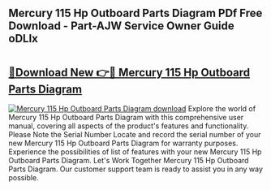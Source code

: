 ## Mercury 115 Hp Outboard Parts Diagram PDf Free Download - Part-AJW Service Owner Guide oDLIx

# <h2><a href="http://dfly328.blite.top/?on=Mercury+115+Hp+Outboard+Parts+Diagram">🔗Download New 👉🔴 Mercury 115 Hp Outboard Parts Diagram</a></h2>

[![Mercury 115 Hp Outboard Parts Diagram download](https://i.imgur.com/lujVjoI.png)](http://dfly328.blite.top/?on=Mercury+115+Hp+Outboard+Parts+Diagram)
Explore the world of Mercury 115 Hp Outboard Parts Diagram with this comprehensive user manual, covering all aspects of the product's features and functionality. Please Note the Serial Number Locate and record the serial number of your new Mercury 115 Hp Outboard Parts Diagram for warranty purposes. Experience the possibilities of list of features with your new Mercury 115 Hp Outboard Parts Diagram. Let's Work Together Mercury 115 Hp Outboard Parts Diagram. Our customer support team is ready to assist you in any way possible.
